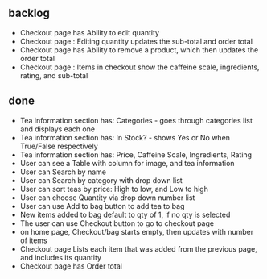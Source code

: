 ## backlog ##

* Checkout page has Ability to edit quantity
* Checkout page : Editing quantity updates the sub-total and order total
* Checkout page has Ability to remove a product, which then updates the order total
* Checkout page : Items in checkout show the caffeine scale, ingredients, rating, and sub-total

## done ##

* Tea information section has: Categories - goes through categories list and displays each one
* Tea information section has: In Stock? - shows Yes or No when True/False respectively
* Tea information section has: Price, Caffeine Scale, Ingredients, Rating
* User can see a Table with column for image, and tea information
* User can Search by name
* User can Search by category with drop down list
* User can sort teas by price: High to low, and Low to high
* User can choose Quantity via drop down number list
* User can use Add to bag button to add tea to bag
* New items added to bag default to qty of 1, if no qty is selected
* The user can use Checkout button to go to checkout page
* on home page, Checkout/bag starts empty, then updates with number of items
* Checkout page Lists each item that was added from the previous page, and includes its quantity
* Checkout page has Order total
